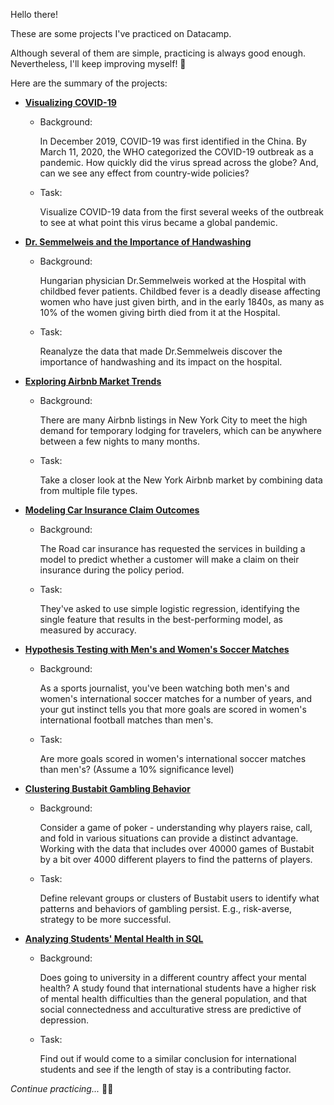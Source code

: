 Hello there!

These are some projects I've practiced on Datacamp.

Although several of them are simple, practicing is always good enough. Nevertheless, I'll keep improving myself! 🚀

Here are the summary of the projects:

-   [**Visualizing COVID-19**](Visualizing%20COVID-19.ipynb)

    -   Background:

        In December 2019, COVID-19 was first identified in the China. By March 11, 2020, the WHO categorized the COVID-19 outbreak as a pandemic. How quickly did the virus spread across the globe? And, can we see any effect from country-wide policies?

    -   Task:

        Visualize COVID-19 data from the first several weeks of the outbreak to see at what point this virus became a global pandemic.

-   [**Dr. Semmelweis and the Importance of Handwashing**](Dr.%20Semmelweis%20and%20the%20Importance%20of%20Handwashing.ipynb)

    -   Background:

        Hungarian physician Dr.Semmelweis worked at the Hospital with childbed fever patients. Childbed fever is a deadly disease affecting women who have just given birth, and in the early 1840s, as many as 10% of the women giving birth died from it at the Hospital.

    -   Task:

        Reanalyze the data that made Dr.Semmelweis discover the importance of handwashing and its impact on the hospital.

-   [**Exploring Airbnb Market Trends**](Exploring%20Airbnb%20Market%20Trends.ipynb)

    -   Background:

        There are many Airbnb listings in New York City to meet the high demand for temporary lodging for travelers, which can be anywhere between a few nights to many months.

    -   Task:

        Take a closer look at the New York Airbnb market by combining data from multiple file types.

-   [**Modeling Car Insurance Claim Outcomes**](Modeling%20Car%20Insurance%20Claim%20Outcomes.ipynb)

    -   Background:

        The Road car insurance has requested the services in building a model to predict whether a customer will make a claim on their insurance during the policy period.

    -   Task:

        They've asked to use simple logistic regression, identifying the single feature that results in the best-performing model, as measured by accuracy.

-   [**Hypothesis Testing with Men's and Women's Soccer Matches**](Hypothesis%20Testing%20with%20Men's%20and%20Women's%20Soccer%20Matches.ipynb)

    -   Background:

        As a sports journalist, you've been watching both men's and women's international soccer matches for a number of years, and your gut instinct tells you that more goals are scored in women's international football matches than men's.

    -   Task:

        Are more goals scored in women's international soccer matches than men's? (Assume a 10% significance level)

-   [**Clustering Bustabit Gambling Behavior**](Clustering%20Bustabit%20Gambling%20Behavior.ipynb)

    -   Background:

        Consider a game of poker - understanding why players raise, call, and fold in various situations can provide a distinct advantage. Working with the data that includes over 40000 games of Bustabit by a bit over 4000 different players to find the patterns of players.

    -   Task:

        Define relevant groups or clusters of Bustabit users to identify what patterns and behaviors of gambling persist. E.g., risk-averse, strategy to be more successful.

-   [**Analyzing Students' Mental Health in SQL**](Analyzing%20Students'%20Mental%20Health%20in%20SQL.ipynb)

    -   Background:

        Does going to university in a different country affect your mental health? A study found that international students have a higher risk of mental health difficulties than the general population, and that social connectedness and acculturative stress are predictive of depression.

    -   Task:

        Find out if would come to a similar conclusion for international students and see if the length of stay is a contributing factor.

*Continue practicing...* 👩‍💻
